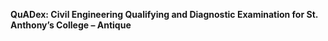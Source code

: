 <b> QuADex: Civil Engineering Qualifying and Diagnostic Examination for St. Anthony’s College – Antique </b>
